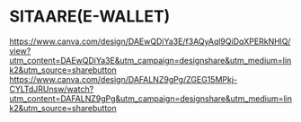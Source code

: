 # SITAARE(E-WALLET)
https://www.canva.com/design/DAEwQDiYa3E/f3AQyAql9QiDqXPERkNHlQ/view?utm_content=DAEwQDiYa3E&utm_campaign=designshare&utm_medium=link2&utm_source=sharebutton
https://www.canva.com/design/DAFALNZ9gPg/ZGEG15MPkj-CYLTdJRUnsw/watch?utm_content=DAFALNZ9gPg&utm_campaign=designshare&utm_medium=link2&utm_source=sharebutton
